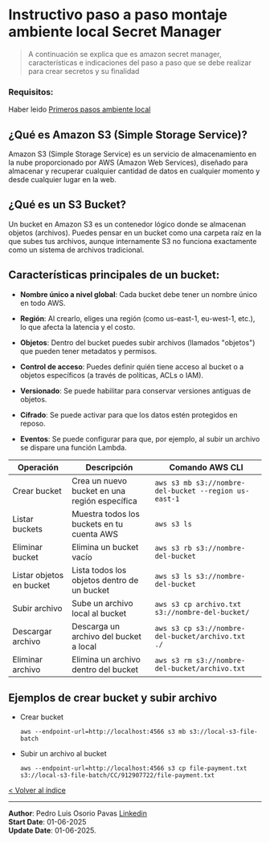 # Instructivo paso a paso montaje ambiente local Secret Manager
> A continuación se explica que es amazon secret manager, características e indicaciones del paso a paso que se debe realizar para crear secretos y su finalidad

### Requisitos: 

Haber leido [Primeros pasos ambiente local](README-AMBIENTE-LOCAL.md)

## ¿Qué es Amazon S3 (Simple Storage Service)?

Amazon S3 (Simple Storage Service) es un servicio de almacenamiento en la nube proporcionado por AWS (Amazon Web Services), diseñado para almacenar y recuperar cualquier cantidad de datos en cualquier momento y desde cualquier lugar en la web.

## ¿Qué es un S3 Bucket?

Un bucket en Amazon S3 es un contenedor lógico donde se almacenan objetos (archivos). Puedes pensar en un bucket como una carpeta raíz en la que subes tus archivos, aunque internamente S3 no funciona exactamente como un sistema de archivos tradicional.

## Características principales de un bucket:
- **Nombre único a nivel global**: Cada bucket debe tener un nombre único en todo AWS.

- **Región**: Al crearlo, eliges una región (como us-east-1, eu-west-1, etc.), lo que afecta la latencia y el costo.

- **Objetos**: Dentro del bucket puedes subir archivos (llamados "objetos") que pueden tener metadatos y permisos.

- **Control de acceso**: Puedes definir quién tiene acceso al bucket o a objetos específicos (a través de políticas, ACLs o IAM).

- **Versionado**: Se puede habilitar para conservar versiones antiguas de objetos.

- **Cifrado**: Se puede activar para que los datos estén protegidos en reposo.

- **Eventos**: Se puede configurar para que, por ejemplo, al subir un archivo se dispare una función Lambda.

| Operación                | Descripción                                   | Comando AWS CLI                                       |
| ------------------------ | --------------------------------------------- | ----------------------------------------------------- |
| Crear bucket             | Crea un nuevo bucket en una región específica | `aws s3 mb s3://nombre-del-bucket --region us-east-1` |
| Listar buckets           | Muestra todos los buckets en tu cuenta AWS    | `aws s3 ls`                                           |
| Eliminar bucket          | Elimina un bucket vacío                       | `aws s3 rb s3://nombre-del-bucket`                    |
| Listar objetos en bucket | Lista todos los objetos dentro de un bucket   | `aws s3 ls s3://nombre-del-bucket`                    |
| Subir archivo            | Sube un archivo local al bucket               | `aws s3 cp archivo.txt s3://nombre-del-bucket/`       |
| Descargar archivo        | Descarga un archivo del bucket a local        | `aws s3 cp s3://nombre-del-bucket/archivo.txt ./`     |
| Eliminar archivo         | Elimina un archivo dentro del bucket          | `aws s3 rm s3://nombre-del-bucket/archivo.txt`        |

## Ejemplos de crear bucket y subir archivo

- Crear bucket
    ```
    aws --endpoint-url=http://localhost:4566 s3 mb s3://local-s3-file-batch
    ```

- Subir un archivo al bucket
    ```
    aws --endpoint-url=http://localhost:4566 s3 cp file-payment.txt s3://local-s3-file-batch/CC/912907722/file-payment.txt
    ```

    

[< Volver al índice](README.md)

---

**Author**: Pedro Luis Osorio Pavas [Linkedin](www.linkedin.com/in/pedro-luis-osorio-pavas-68b3a7106)  
**Start Date**: 01-06-2025  
**Update Date**: 01-06-2025.


